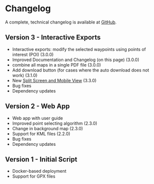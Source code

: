 # Changelog

A complete, technical changelog is available at [GitHub](https://github.com/cevi/automatic_walk-time_tables/releases).

## Version 3 - Interactive Exports
- Interactive exports: modify the selected waypoints using points of interest (POI) (3.0.0)
- Improved Documentation and Changelog (on this page) (3.0.0)
- combine all maps in a single PDF file (3.0.0)
- Add download button (for cases where the auto download does not work) (3.1.0)
- New [Split Screen and Mobile View](https://github.com/cevi/automatic_walk-time_tables/issues/182) (3.3.0)
- Bug fixes
- Dependency updates

## Version 2 - Web App
- Web app with user guide
- Improved point selecting algorithm (2.3.0)
- Change in background map (2.3.0)
- Support for KML files (2.2.0)
- Bug fixes
- Dependency updates

## Version 1 - Initial Script
- Docker-based deployment
- Support for GPX files